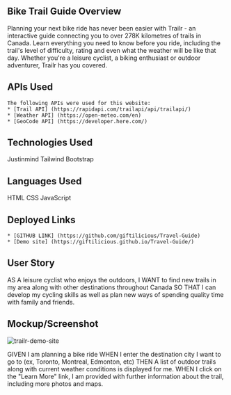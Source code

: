 ## Bike Trail Guide Overview

Planning your next bike ride has never been easier with Trailr - an interactive guide connecting you to over 278K kilometres of trails in Canada. Learn everything you need to know before you ride, including the trail's level of difficulty, rating and even what the weather will be like that day. Whether you're a leisure cyclist, a biking enthusiast or outdoor adventurer, Trailr has you covered. 

## APIs Used
```
The following APIs were used for this website:
* [Trail API] (https://rapidapi.com/trailapi/api/trailapi/)
* [Weather API] (https://open-meteo.com/en)
* [GeoCode API] (https://developer.here.com/)
```

## Technologies Used

Justinmind
Tailwind
Bootstrap


## Languages Used

HTML
CSS
JavaScript

## Deployed Links
```
* [GITHUB LINK] (https://github.com/giftilicious/Travel-Guide)
* [Demo site] (https://giftilicious.github.io/Travel-Guide/)
```

## User Story

AS A leisure cyclist who enjoys the outdoors,
I WANT to find new trails in my area along with other destinations throughout Canada
SO THAT I can develop my cycling skills as well as plan new ways of spending quality time with family and friends.

## Mockup/Screenshot
![trailr-demo-site](https://user-images.githubusercontent.com/90150892/135940329-eb1d1024-4c90-48e0-9ab9-b1f57038e62c.jpg)


GIVEN I am planning a bike ride
WHEN I enter the destination city I want to go to (ex, Toronto, Montreal, Edmonton, etc)
THEN A list of outdoor trails along with current weather conditions is displayed for me.
WHEN I click on the "Learn More" link, I am provided with further information about the trail, including more photos and maps. 


